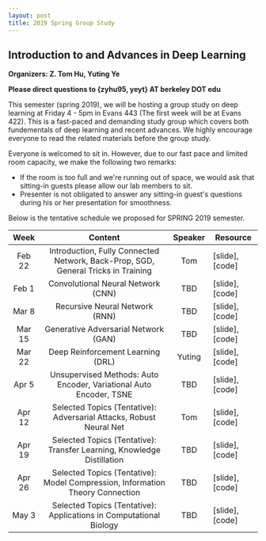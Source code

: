 ```yaml
---
layout: post
title: 2019 Spring Group Study
---
```


## Introduction to and Advances in Deep Learning

**Organizers: Z. Tom Hu, Yuting Ye**

**Please direct questions to {zyhu95, yeyt} AT berkeley DOT edu**

This semester (spring 2019), we will be hosting a group study on deep learning at Friday 4 - 5pm in Evans 443 (The first week will be at Evans 422). This is a fast-paced and demanding study group which covers both fundementals of deep learning and recent advances. We highly encourage everyone to read the related materials before the group study.

Everyone is welcomed to sit in. However, due to our fast pace and limited room capacity, we make the following two remarks:

* If the room is too full and we're running out of space, we would ask that sitting-in guests please allow our lab members to sit.
* Presenter is not obligated to answer any sitting-in guest's questions during his or her presentation for smoothness.

Below is the tentative schedule we proposed for SPRING 2019 semester.


|    Week   |                                      Content                                      | Speaker | Resource        |
|:---------:|:---------------------------------------------------------------------------------:|:-------:|-----------------|
| Feb 22 | Introduction, Fully Connected Network, Back-Prop, SGD, General Tricks in Training |   Tom   | [slide], [code] |
| Feb 1  | Convolutional Neural Network (CNN)                                                |   TBD   | [slide], [code] |
| Mar 8   | Recursive Neural Network (RNN)                                                    |   TBD   | [slide], [code] |
| Mar 15 | Generative Adversarial Network (GAN)                                              |   TBD   | [slide], [code] |
| Mar 22 | Deep Reinforcement Learning (DRL)                                                 |  Yuting | [slide], [code] |
| Apr 5   | Unsupervised Methods: Auto Encoder, Variational Auto Encoder, TSNE                |   TBD   | [slide], [code] |
| Apr 12 | Selected Topics (Tentative): Adversarial Attacks, Robust Neural Net               |   Tom   | [slide], [code] |
| Apr 19 | Selected Topics (Tentative): Transfer Learning, Knowledge Distillation            |   TBD   | [slide], [code] |
| Apr 26 | Selected Topics (Tentative): Model Compression, Information Theory Connection     |   TBD   | [slide], [code] |
| May 3   | Selected Topics (Tentative): Applications in Computational Biology                |   TBD   | [slide], [code] |
